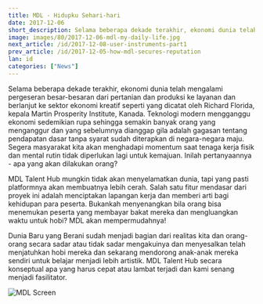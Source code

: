 ```yaml
---
title: MDL - Hidupku Sehari-hari
date: 2017-12-06
short_description: Selama beberapa dekade terakhir, ekonomi dunia telah mengalami pergeseran besar-besaran dari pertanian
image: images/80/2017-12-06-mdl-my-daily-life.jpg
next_article: /id/2017-12-08-user-instruments-part1
prev_article: /id/2017-12-05-how-mdl-secures-reputation
lan: id
categories: ["News"]
---
```


Selama beberapa dekade terakhir, ekonomi dunia telah mengalami pergeseran besar-besaran dari pertanian dan produksi ke layanan dan berlanjut ke sektor ekonomi kreatif seperti yang dicatat oleh Richard Florida, kepala Martin Prosperity Institute, Kanada. Teknologi modern mengganggu ekonomi sedemikian rupa sehingga semakin banyak orang yang menganggur dan yang sebelumnya dianggap gila adalah gagasan tentang pendapatan dasar tanpa syarat sudah diterapkan di negara-negara maju. Segera masyarakat kita akan menghadapi momentum saat tenaga kerja fisik dan mental rutin tidak diperlukan lagi untuk kemajuan. Inilah pertanyaannya - apa yang akan dilakukan orang?

MDL Talent Hub mungkin tidak akan menyelamatkan dunia, tapi yang pasti platformnya akan membuatnya lebih cerah. Salah satu fitur mendasar dari proyek ini adalah menciptakan lapangan kerja dan memberi arti bagi kehidupan para peserta. Bukankah menyenangkan bila orang bisa menemukan peserta yang membayar bakat mereka dan mengluangkan waktu untuk hobi? MDL akan mempermudahnya!

Dunia Baru yang Berani sudah menjadi bagian dari realitas kita dan orang-orang secara sadar atau tidak sadar mengakuinya dan menyesalkan telah menjatuhkan hobi mereka dan sekarang mendorong anak-anak mereka sendiri untuk belajar menjadi lebih artistik. MDL Talent Hub secara konseptual apa yang harus cepat atau lambat terjadi dan kami senang menjadi fasilitator.

![MDL Screen](https://gateway.ipfs.io/ipfs/QmPhFwfWod9qpuriJL8LKfiKL8wc8FJU1VTT1QBacFfrFf/MDL%20Screen2.jpg)
